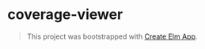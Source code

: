 # coverage-viewer

> This project was bootstrapped with [Create Elm App](https://github.com/halfzebra/create-elm-app).
